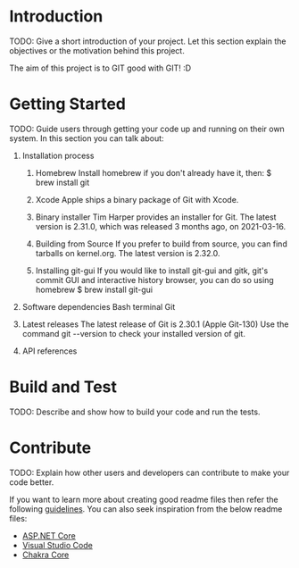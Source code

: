 # Introduction
TODO: Give a short introduction of your project. Let this section explain the objectives or the motivation behind this project.

The aim of this project is to GIT good with GIT! :D

# Getting Started
TODO: Guide users through getting your code up and running on their own system. In this section you can talk about:
1.	Installation process

    1. Homebrew
    Install homebrew if you don't already have it, then:
    $ brew install git


    2. Xcode
    Apple ships a binary package of Git with Xcode.

    3. Binary installer
    Tim Harper provides an installer for Git. The latest version is 2.31.0, which was released 3 months ago, on 2021-03-16.

    4. Building from Source
    If you prefer to build from source, you can find tarballs on kernel.org. The latest version is 2.32.0.

    5. Installing git-gui
    If you would like to install git-gui and gitk, git's commit GUI and interactive history browser, you can do so using homebrew
    $ brew install git-gui
2.	Software dependencies
Bash terminal
Git
3.	Latest releases
The latest release of Git is 2.30.1 (Apple Git-130)
Use the command git --version to check your installed version of git.
4.	API references
# Build and Test
TODO: Describe and show how to build your code and run the tests.

# Contribute
TODO: Explain how other users and developers can contribute to make your code better.

If you want to learn more about creating good readme files then refer the following [guidelines](https://docs.microsoft.com/en-us/azure/devops/repos/git/create-a-readme?view=azure-devops). You can also seek inspiration from the below readme files:
- [ASP.NET Core](https://github.com/aspnet/Home)
- [Visual Studio Code](https://github.com/Microsoft/vscode)
- [Chakra Core](https://github.com/Microsoft/ChakraCore)

